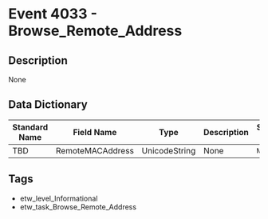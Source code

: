 # Event 4033 - Browse_Remote_Address

## Description
None

## Data Dictionary
|Standard Name|Field Name|Type|Description|Sample Value|
|---|---|---|---|---|
|TBD|RemoteMACAddress|UnicodeString|None|`None`|

## Tags
* etw_level_Informational
* etw_task_Browse_Remote_Address